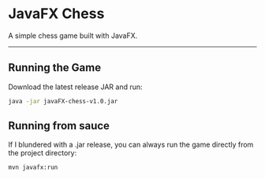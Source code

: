 # JavaFX Chess

A simple chess game built with JavaFX.

---

## Running the Game

Download the latest release JAR and run:

```bash
java -jar javaFX-chess-v1.0.jar
```
## Running from sauce

If I blundered with a .jar release, you can always run the game directly from the project directory:

```bash
mvn javafx:run
```

